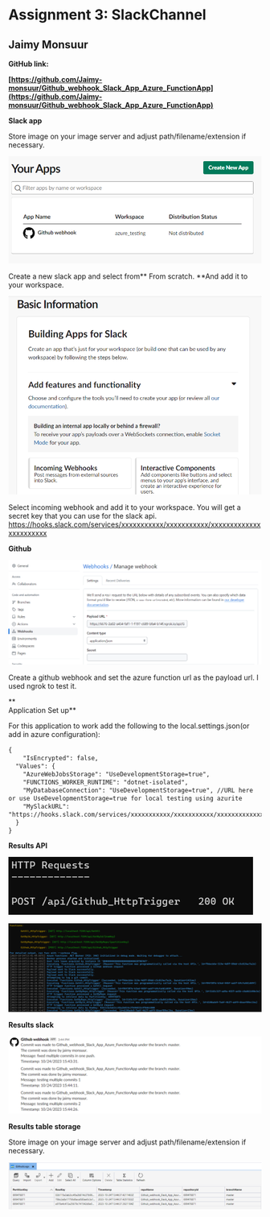 # Assignment 3: SlackChannel


## Jaimy Monsuur

**GitHub link:**

**[https://github.com/Jaimy-monsuur/Github_webhook_Slack_App_Azure_FunctionApp](https://github.com/Jaimy-monsuur/Github_webhook_Slack_App_Azure_FunctionApp)**

**Slack app**



Store image on your image server and adjust path/filename/extension if necessary.


![alt_text](images/image6.png "image_tooltip")


Create a new slack app and select from** From scratch. **And add it to your workspace.


![alt_text](images/image4.png "image_tooltip")


Select incoming webhook and add it to your workspace. You will get a secret key that you can use for the slack api. https://hooks.slack.com/services/xxxxxxxxxxx/xxxxxxxxxxx/xxxxxxxxxxxxxxxxxxxxxxx



**Github**



![alt_text](images/image7.png "image_tooltip")


Create a github webhook and set the azure function url as the payload url. I used ngrok to test it.

** \
Application Set up**

For this application to work add the following to the local.settings.json(or add in azure configuration):


```
{
    "IsEncrypted": false,
  "Values": {
    "AzureWebJobsStorage": "UseDevelopmentStorage=true",
    "FUNCTIONS_WORKER_RUNTIME": "dotnet-isolated",
    "MyDatabaseConnection": "UseDevelopmentStorage=true", //URL here or use UseDevelopmentStorage=true for local testing using azurite
    "MySlackURL": "https://hooks.slack.com/services/xxxxxxxxxxx/xxxxxxxxxxx/xxxxxxxxxxxxxxxxxxxxxxx"
  }
}
```


**Results API**



![alt_text](images/image5.png "image_tooltip")

![alt_text](images/image1.png "image_tooltip")



**Results slack**



![alt_text](images/image2.png "image_tooltip")


**Results table storage**



Store image on your image server and adjust path/filename/extension if necessary.


![alt_text](images/image3.png "image_tooltip")

